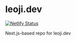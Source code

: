 # leoji.dev

[![Netlify Status](https://api.netlify.com/api/v1/badges/7c955979-9550-455d-80b3-901c5a2168cf/deploy-status)](https://app.netlify.com/sites/theleoji/deploys)

Next.js-based repo for leoji.dev
